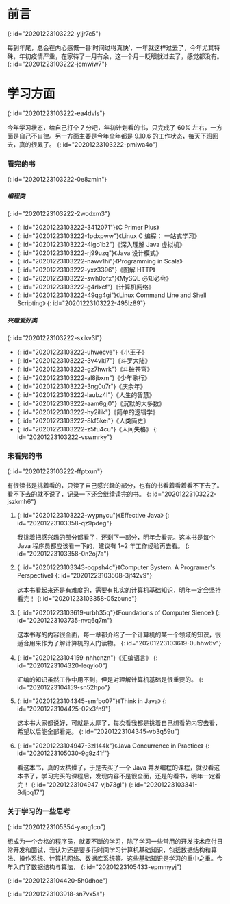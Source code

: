 # 前言
{: id="20201223103222-yljr7c5"}

每到年尾，总会在内心感慨一番‘时间过得真快’，一年就这样过去了，今年尤其特殊，年初疫情严重，在家待了一月有余，这一个月一眨眼就过去了，感觉都没有。
{: id="20201223103222-jcmwiw7"}

# 学习方面
{: id="20201223103222-ea4dvls"}

今年学习状态，给自己打个 7 分吧，年初计划看的书，只完成了 60% 左右，一方面是自己不自律。另一方面主要是今年全年都是 9.10.6 的工作状态，每天下班回去，真的很累了。
{: id="20201223103222-pmiwa4o"}

### 看完的书
{: id="20201223103222-0e8zmin"}

##### 编程类
{: id="20201223103222-2wodxm3"}

- {: id="20201223103222-3412071"}《C Primer Plus》
- {: id="20201223103222-1pdxpww"}《Linux C 编程： 一站式学习》
- {: id="20201223103222-4lgo1b2"}《深入理解 Java 虚拟机》
- {: id="20201223103222-rj99uzq"}《Java 设计模式》
- {: id="20201223103222-nawv1hi"}《Programming in Scala》
- {: id="20201223103222-yxz3396"}《图解 HTTP》
- {: id="20201223103222-swh0ofx"}《MySQL 必知必会》
- {: id="20201223103222-g4rlxcf"}《计算机网络》
- {: id="20201223103222-49qg4gi"}《Linux Command Line and Shell Scripting》
{: id="20201223103222-495lz89"}

##### 兴趣爱好类
{: id="20201223103222-sxikv3l"}

- {: id="20201223103222-uhwecve"}《小王子》
- {: id="20201223103222-3v4vki7"}《斗罗大陆》
- {: id="20201223103222-gz7hwrk"}《斗破苍穹》
- {: id="20201223103222-al8jbxm"}《少年歌行》
- {: id="20201223103222-3ng0u7r"}《庆余年》
- {: id="20201223103222-laubz4l"}《人生的智慧》
- {: id="20201223103222-aam6gj0"}《沉默的大多数》
- {: id="20201223103222-hy2ilik"}《简单的逻辑学》
- {: id="20201223103222-8kf5kei"}《人类简史》
- {: id="20201223103222-z5fu4cu"}《人间失格》
{: id="20201223103222-vswmrky"}

### 未看完的书
{: id="20201223103222-ffptxun"}

有很读书是挑着看的，只读了自己感兴趣的部分，也有的书看着看着看不下去了。看不下去的就不说了，记录一下还会继续读完的书。
{: id="20201223103222-jszkmh6"}

1. {: id="20201223103222-wypnycu"}《Effective Java》
   {: id="20201223103358-qz9pdeg"}

   我挑着把感兴趣的部分都看了，还剩下一部分，明年会看完。这本书是每个 Java 程序员都应该看一下的，建议有 1~2 年工作经验再去看。
   {: id="20201223103358-0n2oj7a"}
2. {: id="20201223103343-oqpsh4c"}《Computer System. A Programer's Perspective》
   {: id="20201223103508-3jf42v9"}

   这本书看起来还是有难度的，需要有扎实的计算机基础知识，明年一定会坚持看完！
   {: id="20201223103358-05zbune"}
3. {: id="20201223103619-urbh35q"}《Foundations of Computer Sience》
   {: id="20201223103735-nvq6q7m"}

   这本书写的内容很全面，每一章都介绍了一个计算机的某一个领域的知识，很适合用来作为了解计算机的入门读物。
   {: id="20201223103619-0uhhw6v"}
4. {: id="20201223104159-nhhcnzn"}《汇编语言》
   {: id="20201223104320-leqyio0"}

   汇编的知识虽然工作中用不到，但是对理解计算机基础是很重要的。
   {: id="20201223104159-sn52hpo"}
5. {: id="20201223104345-smfbo07"}《Think in Java》
   {: id="20201223104425-02x3fn9"}

   这本书大家都说好，可就是太厚了，每次看我都是挑着自己想看的内容去看，希望以后能全部看完。
   {: id="20201223104345-vb3q59u"}
6. {: id="20201223104947-3zl144k"}《Java Concurrence in Practice》
   {: id="20201223105030-9g9z41f"}

   看这本书，真的太枯燥了，于是去买了一个 Java 并发编程的课程，就没看这本书了，学习完买的课程后，发现内容不是很全面，还是的看书，明年一定看完！
   {: id="20201223104947-vjb73gl"}
{: id="20201223103341-8djpq17"}

### 关于学习的一些思考
{: id="20201223105354-yaog1co"}

想成为一个合格的程序员，就要不断的学习，除了学习一些常用的开发技术应付日常开发和面试，我认为还是要多花时间学习计算机基础知识，包括数据结构和算法、操作系统、计算机网络、数据库系统等。这些基础知识是学习的重中之重。今年入门了数据结构与算法，
{: id="20201223105433-epmmyyj"}

{: id="20201223104420-5h0dhoe"}

{: id="20201223103918-sn7vx5a"}
